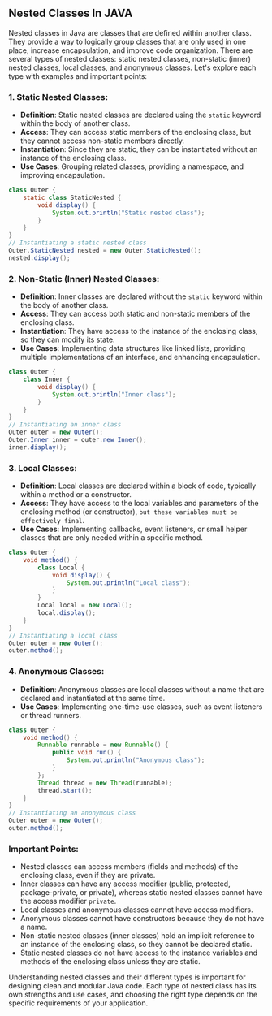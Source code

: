 ## Nested Classes In JAVA
Nested classes in Java are classes that are defined within another class. They provide a way to logically group classes that are only used in one place, increase encapsulation, and improve code organization. There are several types of nested classes: static nested classes, non-static (inner) nested classes, local classes, and anonymous classes. Let's explore each type with examples and important points:

### 1. Static Nested Classes:

- **Definition**: Static nested classes are declared using the `static` keyword within the body of another class.
- **Access**: They can access static members of the enclosing class, but they cannot access non-static members directly.
- **Instantiation**: Since they are static, they can be instantiated without an instance of the enclosing class.
- **Use Cases**: Grouping related classes, providing a namespace, and improving encapsulation.

```java
class Outer {
    static class StaticNested {
        void display() {
            System.out.println("Static nested class");
        }
    }
}
// Instantiating a static nested class
Outer.StaticNested nested = new Outer.StaticNested();
nested.display();
```

### 2. Non-Static (Inner) Nested Classes:

- **Definition**: Inner classes are declared without the `static` keyword within the body of another class.
- **Access**: They can access both static and non-static members of the enclosing class.
- **Instantiation**: They have access to the instance of the enclosing class, so they can modify its state.
- **Use Cases**: Implementing data structures like linked lists, providing multiple implementations of an interface, and enhancing encapsulation.

```java
class Outer {
    class Inner {
        void display() {
            System.out.println("Inner class");
        }
    }
}
// Instantiating an inner class
Outer outer = new Outer();
Outer.Inner inner = outer.new Inner();
inner.display();
```

### 3. Local Classes:

- **Definition**: Local classes are declared within a block of code, typically within a method or a constructor.
- **Access**: They have access to the local variables and parameters of the enclosing method (or constructor), `but these variables must be effectively final`.
- **Use Cases**: Implementing callbacks, event listeners, or small helper classes that are only needed within a specific method.

```java
class Outer {
    void method() {
        class Local {
            void display() {
                System.out.println("Local class");
            }
        }
        Local local = new Local();
        local.display();
    }
}
// Instantiating a local class
Outer outer = new Outer();
outer.method();
```

### 4. Anonymous Classes:

- **Definition**: Anonymous classes are local classes without a name that are declared and instantiated at the same time.
- **Use Cases**: Implementing one-time-use classes, such as event listeners or thread runners.

```java
class Outer {
    void method() {
        Runnable runnable = new Runnable() {
            public void run() {
                System.out.println("Anonymous class");
            }
        };
        Thread thread = new Thread(runnable);
        thread.start();
    }
}
// Instantiating an anonymous class
Outer outer = new Outer();
outer.method();
```

### Important Points:

- Nested classes can access members (fields and methods) of the enclosing class, even if they are private.
- Inner classes can have any access modifier (public, protected, package-private, or private), whereas static nested classes cannot have the access modifier `private`.
- Local classes and anonymous classes cannot have access modifiers.
- Anonymous classes cannot have constructors because they do not have a name.
- Non-static nested classes (inner classes) hold an implicit reference to an instance of the enclosing class, so they cannot be declared static.
- Static nested classes do not have access to the instance variables and methods of the enclosing class unless they are static.

Understanding nested classes and their different types is important for designing clean and modular Java code. Each type of nested class has its own strengths and use cases, and choosing the right type depends on the specific requirements of your application.